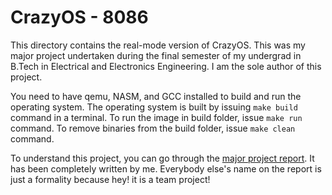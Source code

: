 # CrazyOS - 8086  
  
This directory contains the real-mode version of CrazyOS. This was my major project undertaken during the final semester of my undergrad in B.Tech in Electrical and Electronics Engineering. I am the sole author of this project.  
  
You need to have qemu, NASM, and GCC installed to build and run the operating system. The operating system is built by issuing `make build` command in a terminal. To run the image in build folder, issue `make run` command. To remove binaries from the build folder, issue `make clean` command.  
  
To understand this project, you can go through the [major project report](Report/Report.pdf). It has been completely written by me. Everybody else's name on the report is just a formality because hey! it is a team project!